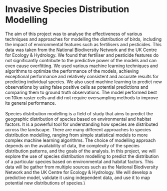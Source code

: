 # Invasive Species Distribution Modelling
The aim of this project was to analyse the effectiveness of various techniques and approaches for modelling the distribution of birds, including the impact of environmental features such as fertilisers and pesticides. This data was taken from the National Biodiversity Network and the UK Centre for Ecology & Hydrology. We found that fertiliser and pesticide features do not significantly contribute to the predictive power of the models and can even cause overfitting. We used various machine learning techniques and algorithms to optimize the performance of the models, achieving exceptional performance and relatively consistent and accurate results for predicting individual species. We also used machine learning to predict new observations by using false positive cells as potential predictions and comparing them to ground truth observations. The model performed best on 10km raster cells and did not require oversampling methods to improve its general performance.\
\
Species distribution modelling is a field of study that aims to predict the geographic distribution of species based on environmental and habitat factors. It is a powerful tool for understanding how species are distributed across the landscape. There are many different approaches to species distribution modelling, ranging from simple statistical models to more complex machine learning algorithms. The choice of modelling approach depends on the availability of data, the complexity of the species distribution patterns, and the goals of the analysis. In this project, we will explore the use of species distribution modelling to predict the distribution of a particular species based on environmental and habitat factors. This data will be gather from multiple sources such as the National Biodiversity Network and the UK Centre for Ecology & Hydrology. We will develop a predictive model, validate it using independent data, and use it to map potential new distributions of species.\
